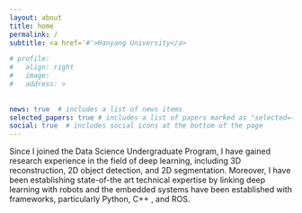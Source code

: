 ```yaml
---
layout: about
title: home
permalink: /
subtitle: <a href='#'>Hanyang University</a>

# profile:
#   align: right
#   image:
#   address: >
    
    
news: true  # includes a list of news items
selected_papers: true # includes a list of papers marked as "selected={true}"
social: true  # includes social icons at the bottom of the page
---
```


Since I joined the Data Science Undergraduate Program, I have gained research experience in the field of deep learning, including 3D reconstruction, 2D object detection, and 2D segmentation. Moreover, I have been establishing state-of-the art technical expertise by linking deep learning with robots and the embedded systems have been established with frameworks, particularly Python, C++ , and ROS.

